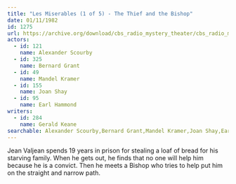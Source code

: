 ```yaml
---
title: "Les Miserables (1 of 5) - The Thief and the Bishop"
date: 01/11/1982
id: 1275
url: https://archive.org/download/cbs_radio_mystery_theater/cbs_radio_mystery_theater-1251-1300.zip/cbs_radio_mystery_theater-1251-1300%2Fcbsrmt_1275_les_miserables_1_the_thief_and_the_bishop.mp3
actors:  
  - id: 121
    name: Alexander Scourby  
  - id: 325
    name: Bernard Grant  
  - id: 49
    name: Mandel Kramer  
  - id: 155
    name: Joan Shay  
  - id: 95
    name: Earl Hammond
writers:  
  - id: 284
    name: Gerald Keane
searchable: Alexander Scourby,Bernard Grant,Mandel Kramer,Joan Shay,Earl Hammond Gerald Keane
---
```

Jean Valjean spends 19 years in prison for stealing a loaf of bread for his starving family. When he gets out, he finds that no one will help him because he is a convict. Then he meets a Bishop who tries to help put him on the straight and narrow path.